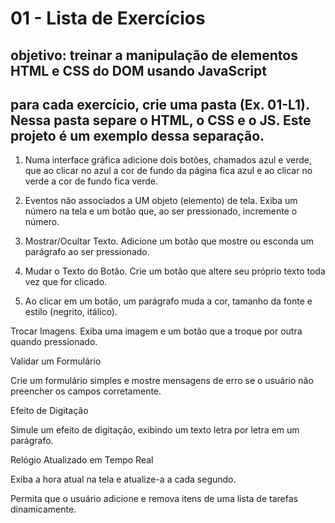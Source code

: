 # 01 - Lista de Exercícios
## objetivo: treinar a manipulação de elementos HTML e CSS do DOM usando JavaScript

## para cada exercício, crie uma pasta (Ex. 01-L1). Nessa pasta separe o HTML, o CSS e o JS. Este projeto é um exemplo dessa separação. 

1. Numa interface gráfica adicione dois botões, chamados azul e verde, que ao clicar no azul a cor de fundo da página fica azul e ao clicar no verde a cor de fundo fica verde.

2. Eventos não associados a UM objeto (elemento) de tela. Exiba um número na tela e um botão que, ao ser pressionado, incremente o número.

3. Mostrar/Ocultar Texto. Adicione um botão que mostre ou esconda um parágrafo ao ser pressionado.

4. Mudar o Texto do Botão. Crie um botão que altere seu próprio texto toda vez que for clicado.

5. Ao clicar em um botão, um parágrafo muda a cor, tamanho da fonte e estilo (negrito, itálico).

Trocar Imagens. Exiba uma imagem e um botão que a troque por outra quando pressionado.

Validar um Formulário

Crie um formulário simples e mostre mensagens de erro se o usuário não preencher os campos corretamente.

Efeito de Digitação

Simule um efeito de digitação, exibindo um texto letra por letra em um parágrafo.

Relógio Atualizado em Tempo Real

Exiba a hora atual na tela e atualize-a a cada segundo.

Permita que o usuário adicione e remova itens de uma lista de tarefas dinamicamente.